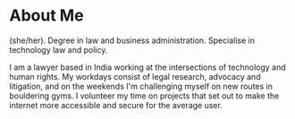 
# About Me
(she/her). Degree in law and business administration. Specialise in technology law and policy.

I am a lawyer based in India working at the intersections of technology and human rights. My workdays consist of legal research, advocacy and litigation, and on the weekends I'm challenging myself on new routes in bouldering gyms. I volunteer my time on projects that set out to make the internet more accessible and secure for the average user. 

